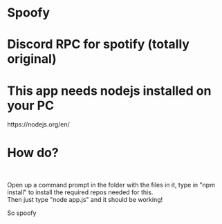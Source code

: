 # Spoofy

# Discord RPC for spotify (totally original)
<h1><b>This app needs nodejs installed on your PC</b></h1>
https://nodejs.org/en/

<h1>How do?</h1>
<br>
<p>Open up a command prompt in the folder with the files in it, type in "npm install" to install the required repos needed for this.
<br>
Then just type "node app.js" and it should be working!</p>

So spoofy
